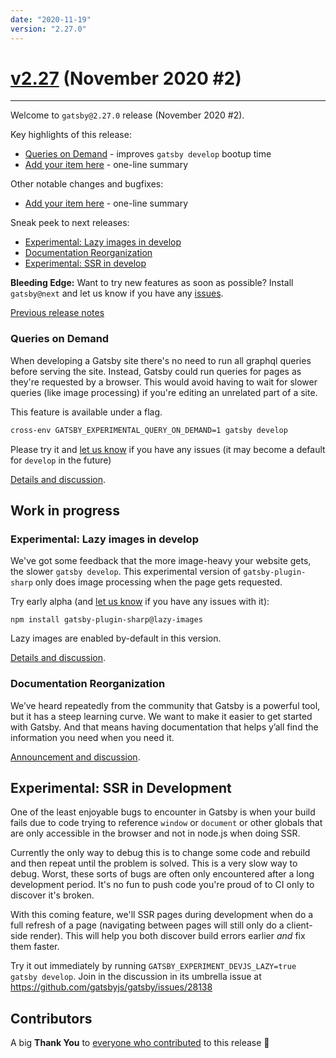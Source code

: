 ```yaml
---
date: "2020-11-19"
version: "2.27.0"
---
```


# [v2.27](https://github.com/gatsbyjs/gatsby/compare/gatsby@2.27.0-next.0...gatsby@2.27.0) (November 2020 #2)

---

Welcome to `gatsby@2.27.0` release (November 2020 #2).

Key highlights of this release:

- [Queries on Demand](#queries-on-demand) - improves `gatsby develop` bootup time
- [Add your item here](#link-to-header) - one-line summary

Other notable changes and bugfixes:

- [Add your item here](#link-to-header) - one-line summary

Sneak peek to next releases:

- [Experimental: Lazy images in develop](#experimental-lazy-images-in-develop)
- [Documentation Reorganization](#documentation-reorganization)
- [Experimental: SSR in develop](#experimental-ssr-in-develop)

**Bleeding Edge:** Want to try new features as soon as possible? Install `gatsby@next` and let us know
if you have any [issues](https://github.com/gatsbyjs/gatsby/issues).

[Previous release notes](../v2.26/index.md)

### Queries on Demand

When developing a Gatsby site there's no need to run all graphql queries before serving the site.
Instead, Gatsby could run queries for pages as they're requested by a browser.
This would avoid having to wait for slower queries (like image processing) if you're editing an unrelated part of a site.

This feature is available under a flag.

```sh
cross-env GATSBY_EXPERIMENTAL_QUERY_ON_DEMAND=1 gatsby develop
```

Please try it and [let us know](https://github.com/gatsbyjs/gatsby/discussions/27620) if you have any issues
(it may become a default for `develop` in the future)

[Details and discussion](https://github.com/gatsbyjs/gatsby/discussions/27620).

## Work in progress

### Experimental: Lazy images in develop

We've got some feedback that the more image-heavy your website gets, the slower `gatsby develop`.
This experimental version of `gatsby-plugin-sharp` only does image processing when the page gets requested.

Try early alpha (and [let us know](https://github.com/gatsbyjs/gatsby/discussions/27603) if you have any issues with it):

```
npm install gatsby-plugin-sharp@lazy-images
```

Lazy images are enabled by-default in this version.

[Details and discussion](https://github.com/gatsbyjs/gatsby/discussions/27603).

### Documentation Reorganization

We’ve heard repeatedly from the community that Gatsby is a powerful tool,
but it has a steep learning curve. We want to make it easier to get started with Gatsby.
And that means having documentation that helps y’all find the information you need when you need it.

[Announcement and discussion](https://github.com/gatsbyjs/gatsby/discussions/27856).

## Experimental: SSR in Development
One of the least enjoyable bugs to encounter in Gatsby is when your build fails due to code trying to reference `window` or `document` or other globals that are only accessible in the browser and not in node.js when doing SSR.

Currently the only way to debug this is to change some code and rebuild and then repeat until the problem is solved. This is a very slow way to debug. Worst, these sorts of bugs are often only encountered after a long development period. It's no fun to push code you're proud of to CI only to discover it's broken.

With this coming feature, we'll SSR pages during development when do a full refresh of a page (navigating between pages will still only do a client-side render). This will help you both discover build errors earlier _and_ fix them faster.

Try it out immediately by running `GATSBY_EXPERIMENT_DEVJS_LAZY=true gatsby develop`. Join in the discussion in its umbrella issue at https://github.com/gatsbyjs/gatsby/issues/28138

## Contributors

A big **Thank You** to [everyone who contributed](https://github.com/gatsbyjs/gatsby/compare/gatsby@2.27.0-next.0...gatsby@2.27.0) to this release 💜
